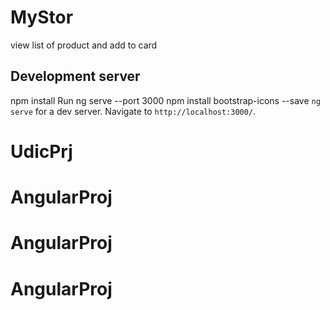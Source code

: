# MyStor

view list of product and add to card

## Development server

npm install
Run ng serve --port 3000
npm install bootstrap-icons --save
`ng serve` for a dev server. Navigate to `http://localhost:3000/`.
# UdicPrj
# AngularProj
# AngularProj
# AngularProj
